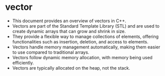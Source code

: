# vector
- This document provides an overview of vectors in C++.
- Vectors are part of the Standard Template Library (STL) and are used to create dynamic arrays that can grow and shrink in size.
- They provide a flexible way to manage collections of elements, offering functionalities such as insertion, deletion, and access to elements.
- Vectors handle memory management automatically, making them easier to use compared to traditional arrays.
- Vectors follow dynamic memory allocation, with memory being used efficiently.
- Vectors are typically allocated on the heap, not the stack.

